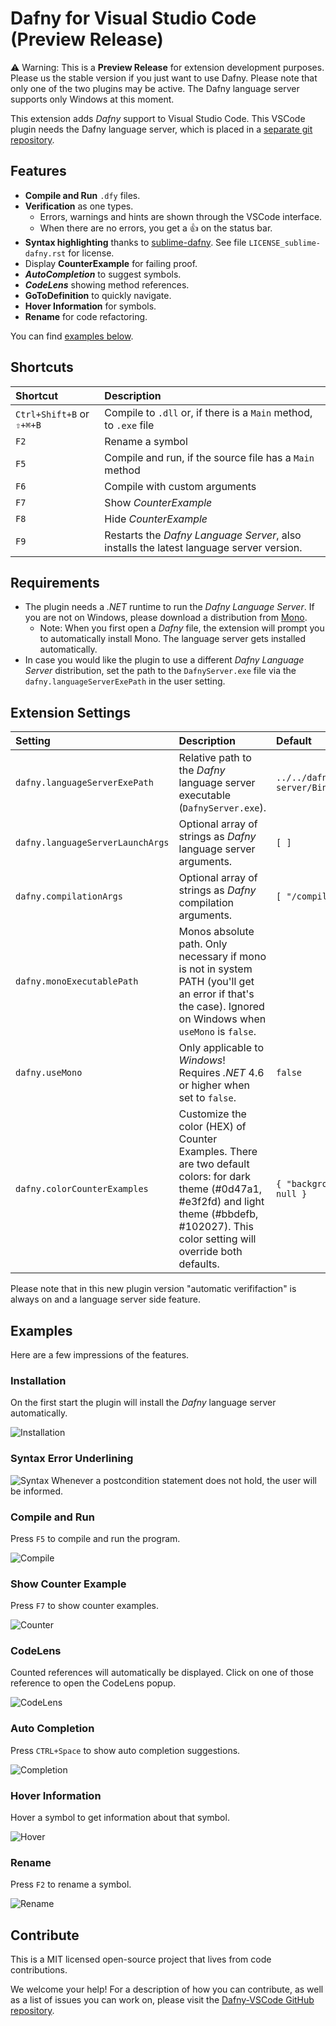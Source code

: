 # Dafny for Visual Studio Code (Preview Release)

⚠️ Warning: This is a **Preview Release** for extension development purposes. Please us the stable version if you just want to use Dafny. Please note that only one of the two plugins may be active.
The Dafny language server supports only Windows at this moment.

This extension adds _Dafny_ support to Visual Studio Code.
This VSCode plugin needs the Dafny language server, which is placed in a [separate git repository](https://gitlab.dev.ifs.hsr.ch/dafny-ba/dafny-language-server).

## Features

- **Compile and Run** `.dfy` files.
- **Verification** as one types.
  - Errors, warnings and hints are shown through the VSCode interface.
  - When there are no errors, you get a 👍 on the status bar.
- **Syntax highlighting** thanks to [sublime-dafny](https://github.com/erggo/sublime-dafny). See file `LICENSE_sublime-dafny.rst` for license.
- Display **CounterExample** for failing proof.
- **_AutoCompletion_** to suggest symbols.
- **_CodeLens_** showing method references.
- **GoToDefinition** to quickly navigate.
- **Hover Information** for symbols.
- **Rename** for code refactoring.

You can find [examples below](#examples).

## Shortcuts

| Shortcut                  | Description                                                                             |
| :------------------------ | :-------------------------------------------------------------------------------------- |
| `Ctrl+Shift+B` or `⇧+⌘+B` | Compile to `.dll` or, if there is a `Main` method, to `.exe` file                       |
| `F2`                      | Rename a symbol                                                                         |
| `F5`                      | Compile and run, if the source file has a `Main` method                                 |
| `F6`                      | Compile with custom arguments                                                           |
| `F7`                      | Show _CounterExample_                                                                   |
| `F8`                      | Hide _CounterExample_                                                                   |
| `F9`                      | Restarts the _Dafny Language Server_, also installs the latest language server version. |

## Requirements

- The plugin needs a _.NET_ runtime to run the _Dafny Language Server_. If you are not on Windows, please download a distribution from [Mono](http://www.mono-project.com).
  - Note: When you first open a _Dafny_ file, the extension will prompt you to automatically install Mono. The language server gets installed automatically.
- In case you would like the plugin to use a different _Dafny Language Server_ distribution, set the path to the `DafnyServer.exe` file via the `dafny.languageServerExePath` in the user setting.

## Extension Settings

| Setting                           | Description                                                                                                                                                                                        | Default                                                        |
| :-------------------------------- | :------------------------------------------------------------------------------------------------------------------------------------------------------------------------------------------------- | :------------------------------------------------------------- |
| `dafny.languageServerExePath`     | Relative path to the _Dafny_ language server executable (`DafnyServer.exe`).                                                                                                                       | `../../dafny-language-server/Binaries/DafnyLanguageServer.exe` |
| `dafny.languageServerLaunchArgs`  | Optional array of strings as _Dafny_ language server arguments.                                                                                                                                    | `[ ]`                                                          |
| `dafny.compilationArgs`           | Optional array of strings as _Dafny_ compilation arguments.                                                                                                                                        | `[ "/compile:1", "/nologo" ]`                                  |
| `dafny.monoExecutablePath`        | Monos absolute path. Only necessary if mono is not in system PATH (you'll get an error if that's the case). Ignored on Windows when `useMono` is `false`.                                          |                                                                |
| `dafny.useMono`                   | Only applicable to _Windows_! Requires _.NET_ 4.6 or higher when set to `false`.                                                                                                                   | `false`                                                        |
| `dafny.colorCounterExamples`      | Customize the color (HEX) of Counter Examples. There are two default colors: for dark theme (#0d47a1, #e3f2fd) and light theme (#bbdefb, #102027). This color setting will override both defaults. | `{ "backgroundColor": null, "fontColor": null }`               |

Please note that in this new plugin version "automatic verififaction" is always on and a language server side feature.

## Examples

Here are a few impressions of the features.

### Installation

On the first start the plugin will install the _Dafny_ language server automatically.

![Installation](readmeResources/Installation.png)

### Syntax Error Underlining

![Syntax](readmeResources/Syntax.png)
Whenever a postcondition statement does not hold, the user will be informed.

### Compile and Run

Press `F5` to compile and run the program.

![Compile](readmeResources/Compile.png)

### Show Counter Example

Press `F7` to show counter examples.

![Counter](readmeResources/Counter.png)

### CodeLens

Counted references will automatically be displayed. Click on one of those reference to open the CodeLens popup.

![CodeLens](readmeResources/CodeLens.png)

### Auto Completion

Press `CTRL+Space` to show auto completion suggestions.

![Completion](readmeResources/Completion.png)

### Hover Information

Hover a symbol to get information about that symbol.

![Hover](readmeResources/Hover.png)

### Rename

Press `F2` to rename a symbol.

![Rename](readmeResources/Rename.png)

## Contribute

This is a MIT licensed open-source project that lives from code contributions.

We welcome your help! For a description of how you can contribute, as well as a list of issues you can work on, please visit the [Dafny-VSCode GitHub repository](https://github.com/DafnyVSCode/ide-vscode).
